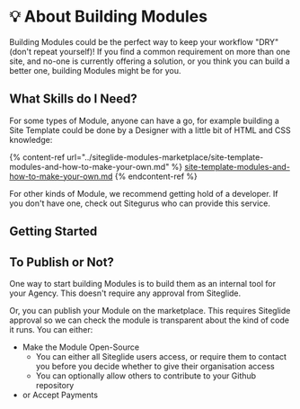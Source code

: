 # 💡 About Building Modules

Building Modules could be the perfect way to keep your workflow "DRY" (don't repeat yourself)! If you find a common requirement on more than one site, and no-one is currently offering a solution, or you think you can build a better one, building Modules might be for you.

## What Skills do I Need?

For some types of Module, anyone can have a go, for example building a Site Template could be done by a Designer with a little bit of HTML and CSS knowledge:

{% content-ref url="../siteglide-modules-marketplace/site-template-modules-and-how-to-make-your-own.md" %}
[site-template-modules-and-how-to-make-your-own.md](../siteglide-modules-marketplace/site-template-modules-and-how-to-make-your-own.md)
{% endcontent-ref %}

For other kinds of Module, we recommend getting hold of a developer. If you don't have one, check out Sitegurus who can provide this service.

## Getting Started

## To Publish or Not?

One way to start building Modules is to build them as an internal tool for your Agency. This doesn't require any approval from Siteglide.&#x20;

Or, you can publish your Module on the marketplace. This requires Siteglide approval so we can check the module is transparent about the kind of code it runs. You can either:

* Make the Module Open-Source&#x20;
  * You can either all Siteglide users access, or require them to contact you before you decide whether to give their organisation access
  * You can optionally allow others to contribute to your Github repository
* or Accept Payments

